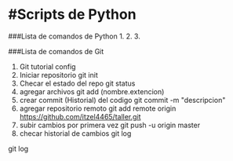#Scripts de Python
===================

###Lista de comandos de Python
1.
2.
3.

###Lista de comandos de Git
1. Git tutorial config
2. Iniciar repositorio
git init
3. Checar el estado del repo
git status
4. agregar archivos
git add (nombre.extencion)
5. crear commit (Historial) del codigo
git commit -m "descripcion"
6. agregar repositorio remoto
git add remote origin https://github.com/itzel4465/taller.git
7. subir cambios por primera vez 
git push -u origin master
8. checar historial de cambios
git log
 
git log